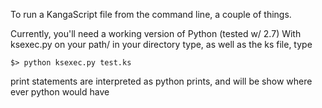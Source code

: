 To run a KangaScript file from the command line, a couple of things.

Currently, you'll need a working version of Python (tested w/ 2.7)
With ksexec.py on your path/ in your directory type, as well as the ks file, type

`$> python ksexec.py test.ks`

print statements are interpreted as python prints, and will be show where ever python would have
